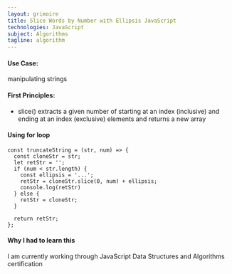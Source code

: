 ```yaml
---
layout: grimoire
title: Slice Words by Number with Ellipsis JavaScript
technologies: JavaScript
subject: Algorithms
tagline: algorithm
---
```


#### Use Case:
manipulating strings
#### First Principles:
- slice() extracts a given number of starting at an index (inclusive) and ending at an index (exclusive) elements and returns a new array
#### Using for loop
```
const truncateString = (str, num) => {
  const cloneStr = str;
  let retStr = '';
  if (num < str.length) {
    const ellipsis = '...';
    retStr = cloneStr.slice(0, num) + ellipsis;
    console.log(retStr)
  } else {
    retStr = cloneStr;
  }

  return retStr;
};
```

#### Why I had to learn this
I am currently working through JavaScript Data Structures and Algorithms certification
